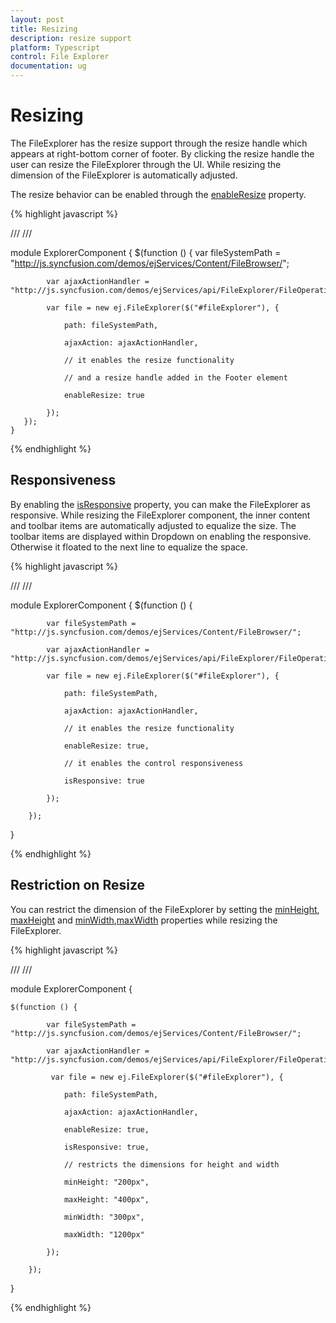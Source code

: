 ```yaml
---
layout: post
title: Resizing
description: resize support
platform: Typescript
control: File Explorer
documentation: ug
---
```


# Resizing 

The FileExplorer has the resize support through the resize handle which appears at right-bottom corner of footer. By clicking the resize handle the user can resize the FileExplorer through the UI. While resizing the dimension of the FileExplorer is automatically adjusted.

The resize behavior can be enabled through the [enableResize](https://help.syncfusion.com/api/js/ejfileexplorer#members:enableresize) property. 

{% highlight javascript %}

/// <reference path="tsfiles/jquery.d.ts" />
/// <reference path="tsfiles/ej.web.all.d.ts" />

module ExplorerComponent {
    $(function () {
            var fileSystemPath = "http://js.syncfusion.com/demos/ejServices/Content/FileBrowser/";

            var ajaxActionHandler = "http://js.syncfusion.com/demos/ejServices/api/FileExplorer/FileOperations";

            var file = new ej.FileExplorer($("#fileExplorer"), {

                path: fileSystemPath,

                ajaxAction: ajaxActionHandler,

                // it enables the resize functionality

                // and a resize handle added in the Footer element

                enableResize: true

            });
       });
    }

{% endhighlight %}

## Responsiveness

By enabling the [isResponsive](https://help.syncfusion.com/api/js/ejfileexplorer#members:isresponsive) property, you can make the FileExplorer as responsive. While resizing the FileExplorer component, the inner content and toolbar items are automatically adjusted to equalize the size. The toolbar items are displayed within Dropdown on enabling the responsive. Otherwise it floated to the next line to equalize the space. 

{% highlight javascript %}

/// <reference path="tsfiles/jquery.d.ts" />
/// <reference path="tsfiles/ej.web.all.d.ts" />

module ExplorerComponent {
    $(function () {

            var fileSystemPath = "http://js.syncfusion.com/demos/ejServices/Content/FileBrowser/";

            var ajaxActionHandler = "http://js.syncfusion.com/demos/ejServices/api/FileExplorer/FileOperations";

            var file = new ej.FileExplorer($("#fileExplorer"), {

                path: fileSystemPath,

                ajaxAction: ajaxActionHandler,

                // it enables the resize functionality

                enableResize: true,

                // it enables the control responsiveness

                isResponsive: true

            });

        });
  }

{% endhighlight %}

## Restriction on Resize

You can restrict the dimension of the FileExplorer by setting the [minHeight](https://help.syncfusion.com/api/js/ejfileexplorer#members:minheight), [maxHeight](https://help.syncfusion.com/api/js/ejfileexplorer#members:maxheight) and [minWidth](https://help.syncfusion.com/api/js/ejfileexplorer#members:minwidth),[maxWidth](https://help.syncfusion.com/api/js/ejfileexplorer#members:maxwidth) properties while resizing the FileExplorer. 

{% highlight javascript %}

/// <reference path="tsfiles/jquery.d.ts" />
/// <reference path="tsfiles/ej.web.all.d.ts" />

module ExplorerComponent {

    $(function () {

            var fileSystemPath = "http://js.syncfusion.com/demos/ejServices/Content/FileBrowser/";

            var ajaxActionHandler = "http://js.syncfusion.com/demos/ejServices/api/FileExplorer/FileOperations";

             var file = new ej.FileExplorer($("#fileExplorer"), {

                path: fileSystemPath,

                ajaxAction: ajaxActionHandler,

                enableResize: true,

                isResponsive: true,

                // restricts the dimensions for height and width

                minHeight: "200px",

                maxHeight: "400px",

                minWidth: "300px",

                maxWidth: "1200px"

            });

        });
   }

{% endhighlight %}

